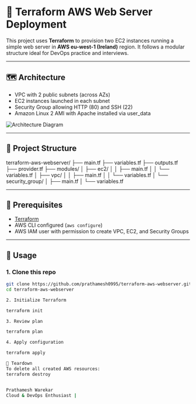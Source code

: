 # 🚀 Terraform AWS Web Server Deployment

This project uses **Terraform** to provision two EC2 instances running a simple web server in **AWS eu-west-1 (Ireland)** region. It follows a modular structure ideal for DevOps practice and interviews.

---

## 🗺️ Architecture

- VPC with 2 public subnets (across AZs)
- EC2 instances launched in each subnet
- Security Group allowing HTTP (80) and SSH (22)
- Amazon Linux 2 AMI with Apache installed via user_data

![Architecture Diagram](https://raw.githubusercontent.com/prathameshwarekar/devops-assets/main/terraform-ec2-architecture.png)

---

## 📁 Project Structure

terraform-aws-webserver/
├── main.tf
├── variables.tf
├── outputs.tf
├── provider.tf
├── modules/
│ ├── ec2/
│ │ ├── main.tf
│ │ └── variables.tf
│ ├── vpc/
│ │ ├── main.tf
│ │ └── variables.tf
│ └── security_group/
│ ├── main.tf
│ └── variables.tf



---

## 🔧 Prerequisites

- [Terraform](https://www.terraform.io/downloads)
- AWS CLI configured (`aws configure`)
- AWS IAM user with permission to create VPC, EC2, and Security Groups

---

## 🚀 Usage

### 1. Clone this repo
```bash
git clone https://github.com/prathamesh0995/terraform-aws-webserver.git
cd terraform-aws-webserver

2. Initialize Terraform

terraform init

3. Review plan

terraform plan

4. Apply configuration

terraform apply

🧹 Teardown
To delete all created AWS resources:
terraform destroy


Prathamesh Warekar
Cloud & DevOps Enthusiast | 
